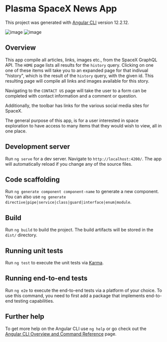 # Plasma SpaceX News App

This project was generated with [Angular CLI](https://github.com/angular/angular-cli) version 12.2.12.

![image](https://user-images.githubusercontent.com/36457549/139770225-af2f57bd-d145-4bef-bbe2-6de6032e385a.png)
![image](https://user-images.githubusercontent.com/36457549/139770266-6d726a78-d167-4e3a-b52a-7aba537637dd.png)

## Overview

This app compile all articles, links, images etc., from the SpaceX GraphQL API. The `HOME` page lists all results for the `history` query. Clicking on one one of these items will take you to an expanded page for that indivual "history", which is the result of the `history` query, with the given id. This resulting page will compile all links and images available for this story.

Navigating to the `CONTACT US` page will take the user to a form can be completed with contact information and a comment or question.

Additionally, the toolbar has links for the various social media sites for SpaceX.

The general purpose of this app, is for a user interested in space exploration to have access to many items that they would wish to view, all in one place.

## Development server

Run `ng serve` for a dev server. Navigate to `http://localhost:4200/`. The app will automatically reload if you change any of the source files.

## Code scaffolding

Run `ng generate component component-name` to generate a new component. You can also use `ng generate directive|pipe|service|class|guard|interface|enum|module`.

## Build

Run `ng build` to build the project. The build artifacts will be stored in the `dist/` directory.

## Running unit tests

Run `ng test` to execute the unit tests via [Karma](https://karma-runner.github.io).

## Running end-to-end tests

Run `ng e2e` to execute the end-to-end tests via a platform of your choice. To use this command, you need to first add a package that implements end-to-end testing capabilities.

## Further help

To get more help on the Angular CLI use `ng help` or go check out the [Angular CLI Overview and Command Reference](https://angular.io/cli) page.
